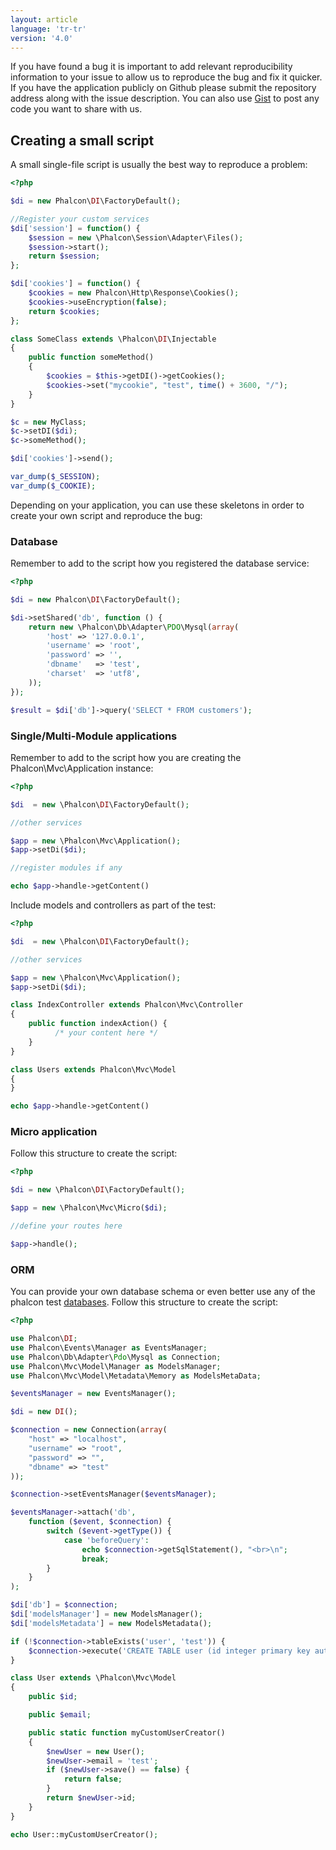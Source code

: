 ```yaml
---
layout: article
language: 'tr-tr'
version: '4.0'
---
```


If you have found a bug it is important to add relevant reproducibility information to your issue to allow us to reproduce the bug and fix it quicker. If you have the application publicly on Github please submit the repository address along with the issue description. You can also use [Gist](https://gist.github.com/) to post any code you want to share with us.

<a name="overview"></a>

## Creating a small script

A small single-file script is usually the best way to reproduce a problem:

```php
<?php

$di = new Phalcon\DI\FactoryDefault();

//Register your custom services
$di['session'] = function() {
    $session = new \Phalcon\Session\Adapter\Files();
    $session->start();
    return $session;
};

$di['cookies'] = function() {
    $cookies = new Phalcon\Http\Response\Cookies();
    $cookies->useEncryption(false);
    return $cookies;
};

class SomeClass extends \Phalcon\DI\Injectable
{
    public function someMethod()
    {
        $cookies = $this->getDI()->getCookies();
        $cookies->set("mycookie", "test", time() + 3600, "/");
    }
}

$c = new MyClass;
$c->setDI($di);
$c->someMethod();

$di['cookies']->send();

var_dump($_SESSION);
var_dump($_COOKIE);
```

Depending on your application, you can use these skeletons in order to create your own script and reproduce the bug:

<a name="database"></a>

### Database

Remember to add to the script how you registered the database service:

```php
<?php

$di = new Phalcon\DI\FactoryDefault();

$di->setShared('db', function () {
    return new \Phalcon\Db\Adapter\PDO\Mysql(array(
        'host' => '127.0.0.1',
        'username' => 'root',
        'password' => '',
        'dbname'   => 'test',
        'charset'  => 'utf8',
    ));
});

$result = $di['db']->query('SELECT * FROM customers');

```

<a name="single-multi"></a>

### Single/Multi-Module applications

Remember to add to the script how you are creating the Phalcon\Mvc\Application instance:

```php
<?php

$di  = new \Phalcon\DI\FactoryDefault();

//other services

$app = new \Phalcon\Mvc\Application();
$app->setDi($di);

//register modules if any

echo $app->handle->getContent()

```

Include models and controllers as part of the test:

```php
<?php

$di  = new \Phalcon\DI\FactoryDefault();

//other services

$app = new \Phalcon\Mvc\Application();
$app->setDi($di);

class IndexController extends Phalcon\Mvc\Controller
{
    public function indexAction() { 
          /* your content here */
    }
}

class Users extends Phalcon\Mvc\Model
{
}

echo $app->handle->getContent()

```

<a name="micro"></a>

### Micro application

Follow this structure to create the script:

```php
<?php

$di = new \Phalcon\DI\FactoryDefault();

$app = new \Phalcon\Mvc\Micro($di);

//define your routes here

$app->handle();
```

<a name="orm"></a>

### ORM

You can provide your own database schema or even better use any of the phalcon test [databases](https://github.com/phalcon/cphalcon/tree/master/unit-tests/schemas). Follow this structure to create the script:

```php
<?php

use Phalcon\DI;
use Phalcon\Events\Manager as EventsManager;
use Phalcon\Db\Adapter\Pdo\Mysql as Connection;
use Phalcon\Mvc\Model\Manager as ModelsManager;
use Phalcon\Mvc\Model\Metadata\Memory as ModelsMetaData;

$eventsManager = new EventsManager();

$di = new DI();

$connection = new Connection(array(
    "host" => "localhost",
    "username" => "root",
    "password" => "",
    "dbname" => "test"
));

$connection->setEventsManager($eventsManager);

$eventsManager->attach('db',
    function ($event, $connection) {
        switch ($event->getType()) {
            case 'beforeQuery':
                echo $connection->getSqlStatement(), "<br>\n";
                break;
        }
    }
);

$di['db'] = $connection;
$di['modelsManager'] = new ModelsManager();
$di['modelsMetadata'] = new ModelsMetadata();

if (!$connection->tableExists('user', 'test')) {
    $connection->execute('CREATE TABLE user (id integer primary key auto_increment, email varchar(120) not null)');
}

class User extends \Phalcon\Mvc\Model
{
    public $id;

    public $email;

    public static function myCustomUserCreator()
    {
        $newUser = new User();
        $newUser->email = 'test';
        if ($newUser->save() == false) {
            return false;
        }
        return $newUser->id;        
    }
}

echo User::myCustomUserCreator();
```